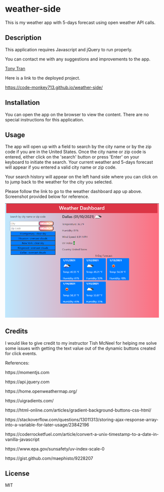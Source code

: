 # weather-side
This is my weather app with 5-days forecast using open weather API calls. 

## Description

This application requires Javascript and jQuery to run properly. 

You can contact me with any suggestions and improvements to the app. 

[Tony Tran](mailto:codemonkey713@gmail.com?subject=[GitHub]weather-dashboard)

Here is a link to the deployed project. 

<https://code-monkey713.github.io/weather-side/>

## Installation

You can open the app on the browser to view the content. There are no special instructions for this application.  

## Usage

The app will open up with a field to search by the city name or by the zip code if you are in the United States. Once the city name or zip code is entered, either click on the 'search' button or press 'Enter' on your keyboard to initiate the search. Your current weather and 5-days forecast will appear if you entered a valid city name or zip code. 

Your search history will appear on the left hand side where you can click on to jump back to the weather for the city you selected. 

Please follow the link to go to the weather dashboard app up above. Screenshot provided below for reference.

![screenshot](screenshot.png)

## Credits

I would like to give credit to my instructor Tish McNeel for helping me solve some issues with getting the text value out of the dynamic buttons created for click events. 

References:

<p>https://momentjs.com</p>
<p>https://api.jquery.com</p>
<p>https://home.openweathermap.org/</p>
<p>https://uigradients.com/</p>
<p>https://html-online.com/articles/gradient-background-buttons-css-html/</p>
<p>https://stackoverflow.com/questions/13011313/storing-ajax-response-array-into-a-variable-for-later-usage/23842196</p>
<p>https://coderrocketfuel.com/article/convert-a-unix-timestamp-to-a-date-in-vanilla-javascript</p>
<p>https://www.epa.gov/sunsafety/uv-index-scale-0</p>
<p>https://gist.github.com/maephisto/9228207</p>

## License

MIT
